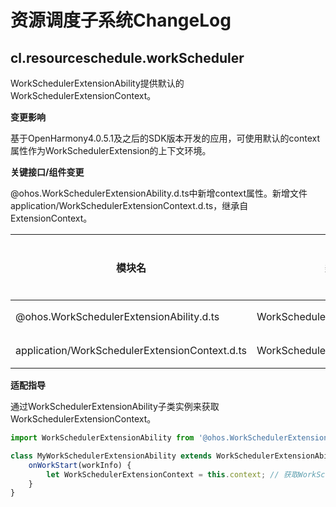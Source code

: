# 资源调度子系统ChangeLog

## cl.resourceschedule.workScheduler 

WorkSchedulerExtensionAbility提供默认的WorkSchedulerExtensionContext。

**变更影响**

基于OpenHarmony4.0.5.1及之后的SDK版本开发的应用，可使用默认的context属性作为WorkSchedulerExtension的上下文环境。

**关键接口/组件变更**

@ohos.WorkSchedulerExtensionAbility.d.ts中新增context属性。新增文件application/WorkSchedulerExtensionContext.d.ts，继承自ExtensionContext。

| 模块名 | 类名 | 方法/属性/枚举/常量 | 变更类型 | 
|  -- | -- | -- | -- |
| @ohos.WorkSchedulerExtensionAbility.d.ts | WorkSchedulerExtensionAbility | context: WorkSchedulerExtensionContext; | 新增 | 
| application/WorkSchedulerExtensionContext.d.ts | WorkSchedulerExtensionContext | - | 新增 | 

**适配指导**<br>

通过WorkSchedulerExtensionAbility子类实例来获取WorkSchedulerExtensionContext。

```ts
import WorkSchedulerExtensionAbility from '@ohos.WorkSchedulerExtensionAbility';

class MyWorkSchedulerExtensionAbility extends WorkSchedulerExtensionAbility {
    onWorkStart(workInfo) {
        let WorkSchedulerExtensionContext = this.context; // 获取WorkSchedulerExtensionContext
    }
}
```